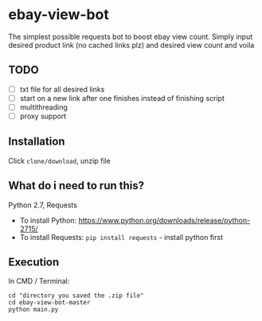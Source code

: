 # ebay-view-bot
The simplest possible requests bot to boost ebay view count. Simply input desired product link (no cached links plz) and desired view count and voila

## TODO
- [ ] txt file for all desired links
- [ ] start on a new link after one finishes instead of finishing script
- [ ] multithreading
- [ ] proxy support

## Installation
Click `clone/download`, unzip file 

## What do i need to run this?
Python 2.7, Requests

- To install Python: https://www.python.org/downloads/release/python-2715/
- To install Requests: `pip install requests` - install python first

## Execution

In CMD / Terminal:

```
cd "directory you saved the .zip file"
cd ebay-view-bot-master
python main.py
```
